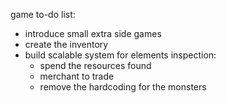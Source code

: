 game to-do list:

- introduce small extra side games
- create the inventory
- build scalable system for elements inspection:
  - spend the resources found
  - merchant to trade
  - remove the hardcoding for the monsters 
    

